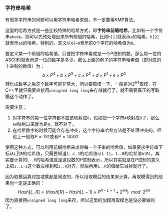 ### 字符串哈希

有很多字符串的问题可以用字符串哈希来做，不一定要用KMP算法。

这里的哈希方式是一些比较特殊的哈希方式，即**字符串前缀哈希**。比如有一个字符串`abcde`，则可以先预处理出来所有前缀的哈希，比如`h[1]`就表示`a`的哈希，`h[2]`就表示`ab`的哈希，特别的，定义`h[0]=0​`表示前0个字符的哈希值为`0`。

要定义某一个前缀的哈希值，只要把字符串看成是一个$P$进制的数，那么每一位的ASCII码就表示这一位的数字是多少。那么上面的例子的字符串哈希值（即对应的十进制的数值）为：
$$
a \times P^4 + b \times P^3 + c \times P^2 + d \times P^1 + e \times P^0
$$
转化成数字之后这个数字可能非常大，所以要取模一下，一般是对$2^{64}$取模，在C++里就只需要直接用`unsigned long long`来存储就行了，就不需要真正的写取模这个动作了。

需要注意：

1. 对字符串的每一位字符都不应该映射成`0​`，假如把一个字符`A`映射成`0`了，那么`AA`映射过来就也是`0`，就不对了。
2. 在哈希数字的时候可能会存在冲突，这个字符串哈希方法是不处理冲突的，经验上一般取$P=131$或者$P=13331$



使用这种方式，可以利用前缀哈希来求得每一个子串的哈希值，如果要求字符串下标从`L`到`R`的哈希值，只需要知道`1..L-1`的哈希值`h[L-1]`，`1..R`的哈希值`h[R]`。其实要计算的`L..R`的哈希值就是这段数的$P$进制表示，所以其实就是在$P$进制的意义上把`1..L-1`这个数左移到和`1..R`对齐，然后再用`1..R`的值给它减掉就行了。

因为取模运算对加减乘都是同态的，所以用取模后的结果来计算，再取模得到的结果也一定是正确的：
$$
Hash[L..R] = (Hash[R] - Hash[L-1] \times P^{R-L+1} + 2^{64}) \ \ mod \ \ 2^{64}
$$
因为直接用`unsigned long long`来存，所以这里的加模再取模也是没必要做的了。

